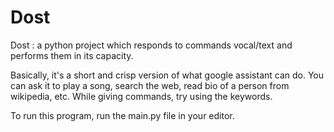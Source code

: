 # Dost
Dost : a python project which responds to commands vocal/text and performs them in its capacity.

Basically, it's a short and crisp version of what google assistant can do. You can ask it to play a song, search the web, read bio of a person from wikipedia, etc.
While giving commands, try using the keywords.

To run this program, run the main.py file in your editor.
